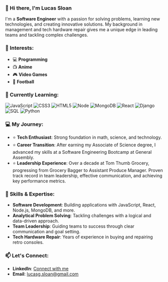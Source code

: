 ### 👋 Hi there, I'm Lucas Sloan

I'm a **Software Engineer** with a passion for solving problems, learning new technologies, and creating innovative solutions. My background in management and tech hardware repair gives me a unique edge in leading teams and tackling complex challenges.

### 👀 Interests:
- :computer: **Programming**
- :tv: **Anime**
- :video_game: **Video Games**
- :football: **Football**

### 🌱 Currently Learning:
![JavaScript](https://img.shields.io/badge/-JavaScript-05122A?style=flat&logo=javascript)
![CSS3](https://img.shields.io/badge/-CSS-05122A?style=flat&logo=css3)
![HTML5](https://img.shields.io/badge/-HTML5-05122A?style=flat&logo=html5)
![Node](https://img.shields.io/badge/-Node.js-05122A?style=flat&logo=node.js)
![MongoDB](https://img.shields.io/badge/-MongoDB-05122A?style=flat&logo=mongodb)
![React](https://img.shields.io/badge/-React-05122A?style=flat&logo=react)
![Django](https://img.shields.io/badge/-Django-05122A?style=flat&logo=django)
![SQL](https://img.shields.io/badge/-SQL-05122A?style=flat&logo=postgresql)
![Python](https://img.shields.io/badge/-Python-05122A?style=flat&logo=python)

### 💻 My Journey:
- ⭐️ **Tech Enthusiast**: Strong foundation in math, science, and technology.
- ⭐️ **Career Transition**: After earning my Associate of Science degree, I advanced my skills at a Software Engineering Bootcamp at General Assembly.
- ⭐️ **Leadership Experience**: Over a decade at Tom Thumb Grocery, progressing from Grocery Bagger to Assistant Produce Manager. Proven track record in team leadership, effective communication, and achieving key performance metrics.

### 💪 Skills & Expertise:
- **Software Development**: Building applications with JavaScript, React, Node.js, MongoDB, and more.
- **Analytical Problem Solving**: Tackling challenges with a logical and data-driven approach.
- **Team Leadership**: Guiding teams to success through clear communication and goal setting.
- **Tech Hardware Repair**: Years of experience in buying and repairing retro consoles.

### 📫 Let's Connect:
- **LinkedIn**: [Connect with me](https://www.linkedin.com/in/lucas-sloan-892802211)
- **Email**: lucasg.sloan@gmail.com
